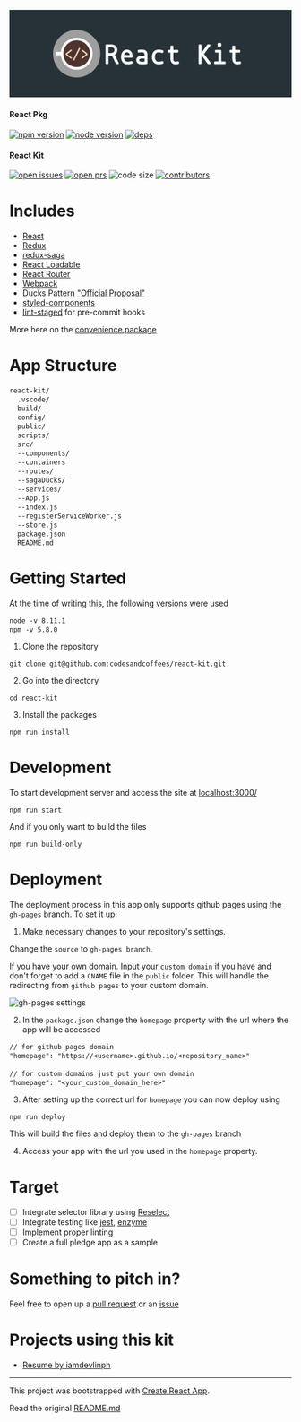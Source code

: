 ![react kit logo](./docs/logo.jpg)

#### React Pkg

[![npm version][npm-img]][npm-url]
[![node version][node-img]][node-url]
[![deps][deps-img]][deps-url]

#### React Kit

[![open issues][issues-img]][issues-url]
[![open prs][pr-img]][pr-url]
![code size](https://img.shields.io/github/languages/code-size/codesandcoffees/react-kit.svg)
[![contributors][contributor-img]][contributor-url]


# Includes
- [React](https://github.com/facebook/react)
- [Redux](https://github.com/reactjs/redux)
- [redux-saga](https://github.com/redux-saga/redux-saga)
- [React Loadable](https://github.com/jamiebuilds/react-loadable)
- [React Router](https://github.com/ReactTraining/react-router)
- [Webpack](https://github.com/webpack/webpack)
- Ducks Pattern ["Official Proposal"](https://github.com/erikras/ducks-modular-redux)
- [styled-components](https://github.com/styled-components/styled-components)
- [lint-staged](https://github.com/okonet/lint-staged) for pre-commit hooks

More here on the [convenience package](https://github.com/codesandcoffees/react-pkg)

# App Structure
```
react-kit/
  .vscode/
  build/
  config/
  public/
  scripts/
  src/
  --components/
  --containers
  --routes/
  --sagaDucks/
  --services/
  --App.js
  --index.js
  --registerServiceWorker.js
  --store.js
  package.json
  README.md
```

# Getting Started
At the time of writing this, the following versions were used
```
node -v 8.11.1
npm -v 5.8.0
```
1. Clone the repository
```
git clone git@github.com:codesandcoffees/react-kit.git
```
2. Go into the directory
```
cd react-kit
```
3. Install the packages
```
npm run install
```

# Development
To start development server and access the site at [localhost:3000/](localhost:3000/)
```
npm run start
```

And if you only want to build the files
```
npm run build-only
```

# Deployment
The deployment process in this app only supports github pages using the `gh-pages` branch. To set it up:
1. Make necessary changes to your repository's settings.

Change the `source` to `gh-pages branch`.

If you have your own domain. Input your `custom domain` if you have and don't forget to add a `CNAME` file in the `public` folder. This will handle the redirecting from `github pages` to your custom domain.

![gh-pages settings](https://res.cloudinary.com/dfrhytey3/image/upload/v1522392328/gh-pages_rwrv32.png)

2. In the `package.json` change the `homepage` property with the url where the app will be accessed
```
// for github pages domain
"homepage": "https://<username>.github.io/<repository_name>"

// for custom domains just put your own domain
"homepage": "<your_custom_domain_here>"
```
3. After setting up the correct url for `homepage` you can now deploy using
```
npm run deploy
```
This will build the files and deploy them to the `gh-pages` branch

4. Access your app with the url you used in the `homepage` property.

# Target
- [ ] Integrate selector library using [Reselect](https://github.com/reactjs/reselect)
- [ ] Integrate testing like [jest](https://codesandcoffees.github.io/react-kit/#/), [enzyme](https://github.com/airbnb/enzyme)
- [ ] Implement proper linting
- [ ] Create a full pledge app as a sample

# Something to pitch in?

Feel free to open up a [pull request](https://github.com/codesandcoffees/react-kit/pulls) or an [issue](https://github.com/codesandcoffees/react-kit/issues/new)

# Projects using this kit
- [Resume by iamdevlinph](https://github.com/iamdevlinph/resume)

---

This project was bootstrapped with [Create React App](https://github.com/facebookincubator/create-react-app).

Read the original [README.md](/README-orig.md)

<!-- React PKG -->
[npm-img]: https://img.shields.io/npm/v/@codes-and-coffees/react-pkg.svg
[npm-url]: https://www.npmjs.com/package/@codes-and-coffees/react-pkg
[node-img]: https://img.shields.io/node/v/@codes-and-coffees/react-pkg.svg
[node-url]: https://nodejs.org/en/
[deps-img]: https://img.shields.io/david/codesandcoffees/react-pkg.svg
[deps-url]: https://david-dm.org/codesandcoffees/react-pkg

<!-- React Kit -->
[issues-url]: https://github.com/codesandcoffees/react-kit/issues
[issues-img]: https://img.shields.io/github/issues/codesandcoffees/react-kit.svg
[pr-img]: https://img.shields.io/github/issues-pr/codesandcoffees/react-kit.svg
[pr-url]: https://github.com/codesandcoffees/react-kit/pulls
[contributor-img]: https://img.shields.io/github/contributors/codesandcoffees/react-kit.svg
[contributor-url]: https://github.com/codesandcoffees/react-kit/graphs/contributors
